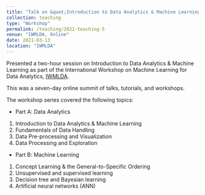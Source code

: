 ```yaml
---
title: "Talk on &quot;Introduction to Data Analytics & Machine Learning&quot;"
collection: teaching
type: "Workshop"
permalink: /teaching/2021-teaching-5
venue: "IWMLDA, Online"
date: 2021-03-13
location: "IWMLDA"
---
```


Presented a two-hour session on Introduction to Data Analytics & Machine Learning as part of the International Workshop on Machine Learning for Data Analytics, [IWMLDA](https://sites.google.com/view/iwtmlda-2021/home?authuser=0).

This was a seven-day online summit of talks, tutorials, and workshops.

The workshop series covered the following topics:

* Part A: Data Analytics 
1. Introduction to Data Analytics & Machine Learning
2. Fundamentals of Data Handling
3. Data Pre-processing and Visualization
4. Data Processing and Exploration


* Part B: Machine Learning    
1. Concept Learning & the General-to-Specific Ordering
2. Unsupervised and supervised learning
3. Decision tree and Bayesian learning 
4. Artificial neural networks (ANN)